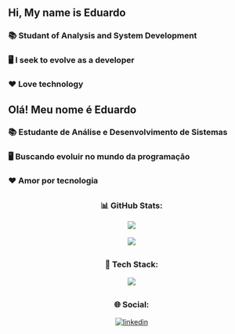 ## Hi, My name is Eduardo
### 📚 Studant of Analysis and System Development
### 🖥️ I seek to evolve as a developer
### ❤ Love technology

## Olá! Meu nome é Eduardo
### 📚 Estudante de Análise e Desenvolvimento de Sistemas
### 🖥️ Buscando evoluir no mundo da programação
### ❤ Amor por tecnologia

##

<div align="center">
    
### 📊 GitHub Stats:
![](https://github-readme-streak-stats.herokuapp.com/?user=eduardosdl&theme=react&hide_border=true)<br/><br/>
![](https://github-readme-stats.vercel.app/api/top-langs/?username=eduardosdl&layout=compact&langs_count=6&hide=EJS,PHP&theme=react&hide_border=true&card_width=350em)

##
###  🏅 Tech Stack:
![](https://skillicons.dev/icons?i=js,ts,react,nodejs,kotlin,firebase,postgres,mongodb,bash,docker)

##
###  🌐 Social:
<a href="https://www.linkedin.com/in/eduardolimafilho/">
    <img src="https://img.shields.io/badge/LinkedIn-0077B5?style=for-the-badge&logo=linkedin&logoColor=white" alt="linkedin"/>
</a>
    
<!--
##
### 🏆 GitHub Trophies
![](https://github-profile-trophy.vercel.app/?username=eduardosdl&theme=radical&no-frame=true&no-bg=false&margin-w=4)
-->
    
</div>

